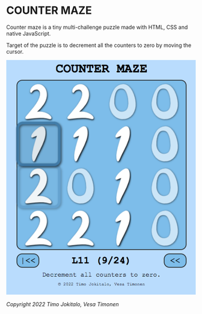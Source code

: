 # COUNTER MAZE

Counter maze is a tiny multi-challenge puzzle made with HTML, CSS and native JavaScript.

Target of the puzzle is to decrement all the counters to zero by moving the cursor.

<img src="images/capture.png" alt="Game example" />


*Copyright 2022 Timo Jokitalo, Vesa Timonen*



